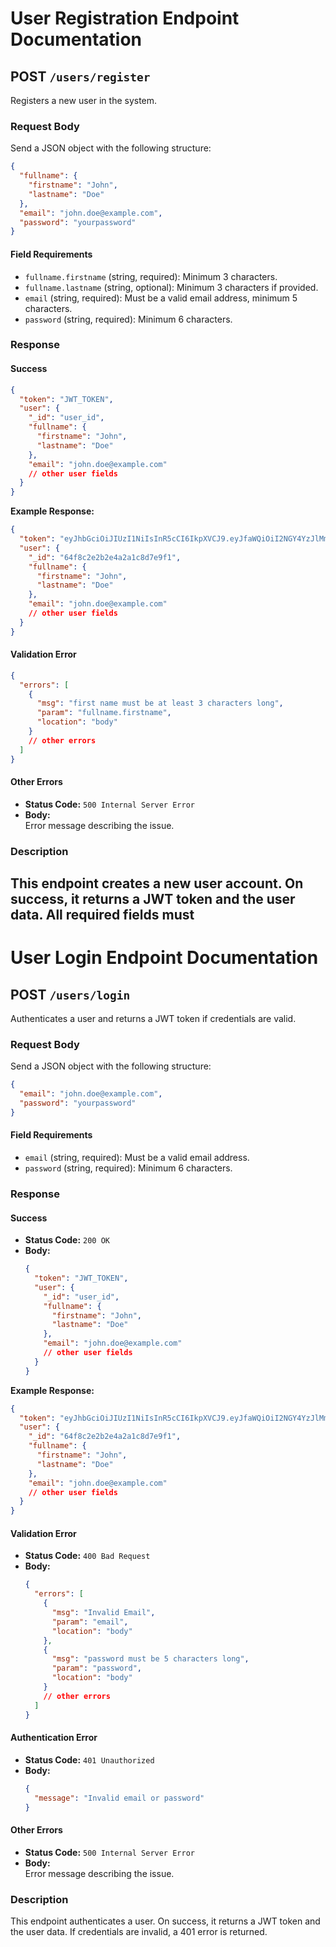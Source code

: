 # User Registration Endpoint Documentation

## POST `/users/register`

Registers a new user in the system.

### Request Body

Send a JSON object with the following structure:

```json
{
  "fullname": {
    "firstname": "John",
    "lastname": "Doe"
  },
  "email": "john.doe@example.com",
  "password": "yourpassword"
}
```

#### Field Requirements

- `fullname.firstname` (string, required): Minimum 3 characters.
- `fullname.lastname` (string, optional): Minimum 3 characters if provided.
- `email` (string, required): Must be a valid email address, minimum 5 characters.
- `password` (string, required): Minimum 6 characters.

### Response

#### Success

  ```json
  {
    "token": "JWT_TOKEN",
    "user": {
      "_id": "user_id",
      "fullname": {
        "firstname": "John",
        "lastname": "Doe"
      },
      "email": "john.doe@example.com"
      // other user fields
    }
  }
  ```
  
**Example Response:**
```json
{
  "token": "eyJhbGciOiJIUzI1NiIsInR5cCI6IkpXVCJ9.eyJfaWQiOiI2NGY4YzJlMmIyZTRhMmExYzhkN2U5ZjEiLCJpYXQiOjE2OTQ0ODQwMDB9.abc123def456ghi789jkl012mno345pqr678stu901vwx234yz567",
  "user": {
    "_id": "64f8c2e2b2e4a2a1c8d7e9f1",
    "fullname": {
      "firstname": "John",
      "lastname": "Doe"
    },
    "email": "john.doe@example.com"
    // other user fields
  }
}
```

#### Validation Error

  ```json
  {
    "errors": [
      {
        "msg": "first name must be at least 3 characters long",
        "param": "fullname.firstname",
        "location": "body"
      }
      // other errors
    ]
  }
  ```

#### Other Errors

- **Status Code:** `500 Internal Server Error`
- **Body:**  
  Error message describing the issue.

### Description

This endpoint creates a new user account. On success, it returns a JWT token and the user data. All required fields must
---

# User Login Endpoint Documentation

## POST `/users/login`

Authenticates a user and returns a JWT token if credentials are valid.

### Request Body

Send a JSON object with the following structure:

```json
{
  "email": "john.doe@example.com",
  "password": "yourpassword"
}
```

#### Field Requirements

- `email` (string, required): Must be a valid email address.
- `password` (string, required): Minimum 6 characters.

### Response

#### Success

- **Status Code:** `200 OK`
- **Body:**
  ```json
  {
    "token": "JWT_TOKEN",
    "user": {
      "_id": "user_id",
      "fullname": {
        "firstname": "John",
        "lastname": "Doe"
      },
      "email": "john.doe@example.com"
      // other user fields
    }
  }
  ```

**Example Response:**
```json
{
  "token": "eyJhbGciOiJIUzI1NiIsInR5cCI6IkpXVCJ9.eyJfaWQiOiI2NGY4YzJlMmIyZTRhMmExYzhkN2U5ZjEiLCJpYXQiOjE2OTQ0ODQwMDB9.abc123def456ghi789jkl012mno345pqr678stu901vwx234yz567",
  "user": {
    "_id": "64f8c2e2b2e4a2a1c8d7e9f1",
    "fullname": {
      "firstname": "John",
      "lastname": "Doe"
    },
    "email": "john.doe@example.com"
    // other user fields
  }
}
```

#### Validation Error

- **Status Code:** `400 Bad Request`
- **Body:**
  ```json
  {
    "errors": [
      {
        "msg": "Invalid Email",
        "param": "email",
        "location": "body"
      },
      {
        "msg": "password must be 5 characters long",
        "param": "password",
        "location": "body"
      }
      // other errors
    ]
  }
  ```

#### Authentication Error

- **Status Code:** `401 Unauthorized`
- **Body:**
  ```json
  {
    "message": "Invalid email or password"
  }
  ```

#### Other Errors

- **Status Code:** `500 Internal Server Error`
- **Body:**  
  Error message describing the issue.

### Description

This endpoint authenticates a user. On success, it returns a JWT token and the user data. If credentials are invalid, a 401 error is returned.